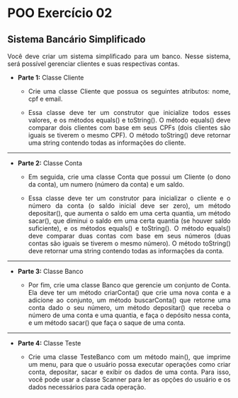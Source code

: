 # POO Exercício 02

## Sistema Bancário Simplificado

<p align="justify">Você deve criar um sistema simplificado para um banco. Nesse sistema, será possível gerenciar clientes e suas respectivas contas.</p>

- <b>Parte 1:</b> Classe Cliente
    - <p align="justify">Crie uma classe Cliente que possua os seguintes atributos: nome, cpf e email.</p>
    - <p align="justify">Essa classe deve ter um construtor que inicialize todos esses valores, e os métodos equals() e toString(). O método equals() deve comparar dois clientes com base em seus CPFs (dois clientes são iguais se tiverem o mesmo CPF). O método toString() deve retornar uma string contendo todas as informações do cliente.</p>

<hr>

- <b>Parte 2:</b> Classe Conta
    - <p align="justify">Em seguida, crie uma classe Conta que possui um Cliente (o dono da conta), um numero (número da conta) e um saldo.</p>
    - <p align="justify">Essa classe deve ter um construtor para inicializar o cliente e o número da conta (o saldo inicial deve ser zero), um método depositar(), que aumenta o saldo em uma certa quantia, um método sacar(), que diminui o saldo em uma certa quantia (se houver saldo suficiente), e os métodos equals() e toString(). O método equals() deve comparar duas contas com base em seus números (duas contas são iguais se tiverem o mesmo número). O método toString() deve retornar uma string contendo todas as informações da conta.</p>

<hr>

- <b>Parte 3:</b> Classe Banco
    - <p align="justify">Por fim, crie uma classe Banco que gerencie um conjunto de Conta. Ela deve ter um método criarConta() que crie uma nova conta e a adicione ao conjunto, um método buscarConta() que retorne uma conta dado o seu número, um método depositar() que receba o número de uma conta e uma quantia, e faça o depósito nessa conta, e um método sacar() que faça o saque de uma conta.</p>

<hr>

- <b>Parte 4:</b> Classe Teste
    - <p align="justify">Crie uma classe TesteBanco com um método main(), que imprime um menu, para que o usuário possa executar operações como criar conta, depositar, sacar e exibir os dados de uma conta. Para isso, você pode usar a classe Scanner para ler as opções do usuário e os dados necessários para cada operação.</p>

